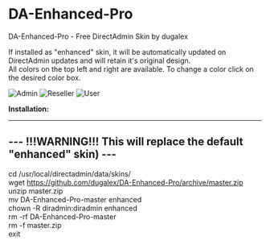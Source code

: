 # DA-Enhanced-Pro
DA-Enhanced-Pro - Free DirectAdmin Skin by dugalex

If installed as "enhanced" skin, it will be automatically updated on DirectAdmin updates and will retain it's original design.  
All colors on the top left and right are available. To change a color click on the desired color box. 

![Admin](https://github.com/dugalex/DA-Enhanced-Pro/blob/master/images/skin-admin.jpg)
![Reseller](https://github.com/dugalex/DA-Enhanced-Pro/blob/master/images/skin-reseller.jpg)
![User](https://github.com/dugalex/DA-Enhanced-Pro/blob/master/images/skin-user.jpg)


<b>Installation:</b>

--------------------------------------------------------------------
--- !!!WARNING!!! This will replace the default "enhanced" skin) ---
--------------------------------------------------------------------

cd /usr/local/directadmin/data/skins/  
wget https://github.com/dugalex/DA-Enhanced-Pro/archive/master.zip  
unzip master.zip  
mv DA-Enhanced-Pro-master enhanced  
chown -R diradmin:diradmin enhanced  
rm -rf DA-Enhanced-Pro-master  
rm -f master.zip  
exit  
